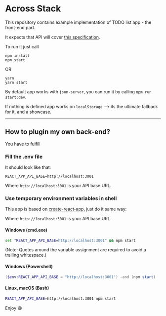 # Across Stack
This repository contains example implementation of TODO list app - the front-end part.

It expects that API will cover [this specification](https://michalczukmpresentstodoapi.docs.apiary.io).

To run it just call 

```
npm install
npm start
```

OR

```
yarn
yarn start
```

By default app works with `json-server`, you can run it by calling `npm run start:dev`.

If nothing is defined app works on `localStorage` --> its the ultimate fallback for it, and a showcase.

---

## How to plugin my own back-end?
You have to fulfill 

### Fill the .env file
It should look like that:
```
REACT_APP_API_BASE=http://localhost:3001
```

Where `http://localhost:3001` is your API base URL.

### Use temporary environment variables in shell
This app is based on [create-react-app](https://github.com/facebook/create-react-app), just do it same way:


Where `http://localhost:3001` is your API base URL.

#### Windows (cmd.exe)

```cmd
set "REACT_APP_API_BASE=http://localhost:3001" && npm start
```

(Note: Quotes around the variable assignment are required to avoid a trailing whitespace.)

#### Windows (Powershell)

```Powershell
($env:REACT_APP_API_BASE = "http://localhost:3001") -and (npm start)
```

#### Linux, macOS (Bash)

```bash
REACT_APP_API_BASE=http://localhost:3001 npm start
```

Enjoy :smile: